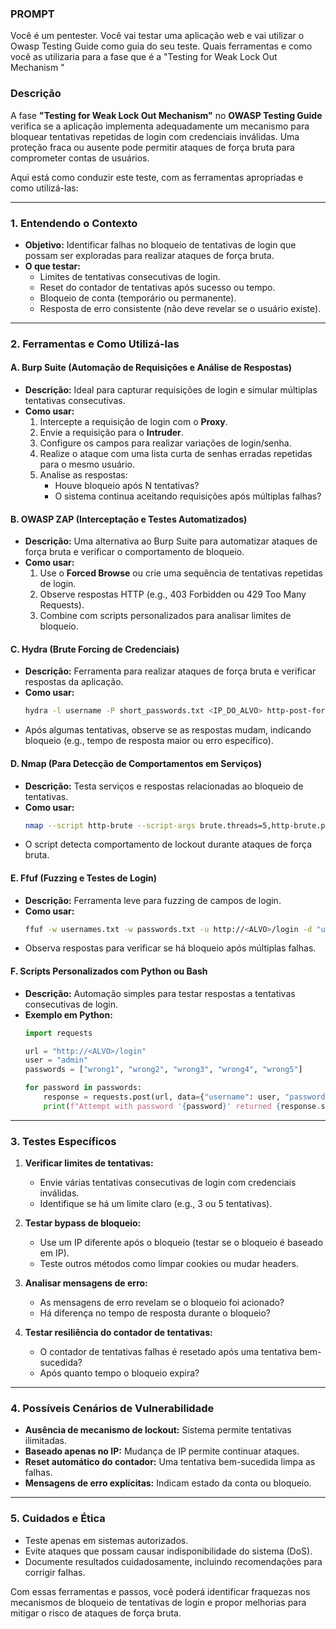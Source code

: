 ### **PROMPT**
Você é um pentester. Você vai testar uma aplicação web e vai utilizar o Owasp Testing Guide como guia do seu teste. Quais ferramentas e como você as utilizaria para a fase que é a "Testing for Weak Lock Out Mechanism "

### **Descrição**
A fase **"Testing for Weak Lock Out Mechanism"** no **OWASP Testing Guide** verifica se a aplicação implementa adequadamente um mecanismo para bloquear tentativas repetidas de login com credenciais inválidas. Uma proteção fraca ou ausente pode permitir ataques de força bruta para comprometer contas de usuários.

Aqui está como conduzir este teste, com as ferramentas apropriadas e como utilizá-las:

---

### **1. Entendendo o Contexto**
- **Objetivo:** Identificar falhas no bloqueio de tentativas de login que possam ser exploradas para realizar ataques de força bruta.
- **O que testar:**
  - Limites de tentativas consecutivas de login.
  - Reset do contador de tentativas após sucesso ou tempo.
  - Bloqueio de conta (temporário ou permanente).
  - Resposta de erro consistente (não deve revelar se o usuário existe).
  
---

### **2. Ferramentas e Como Utilizá-las**

#### **A. Burp Suite (Automação de Requisições e Análise de Respostas)**
- **Descrição:** Ideal para capturar requisições de login e simular múltiplas tentativas consecutivas.
- **Como usar:**
  1. Intercepte a requisição de login com o **Proxy**.
  2. Envie a requisição para o **Intruder**.
  3. Configure os campos para realizar variações de login/senha.
  4. Realize o ataque com uma lista curta de senhas erradas repetidas para o mesmo usuário.
  5. Analise as respostas:
     - Houve bloqueio após N tentativas?
     - O sistema continua aceitando requisições após múltiplas falhas?

#### **B. OWASP ZAP (Interceptação e Testes Automatizados)**
- **Descrição:** Uma alternativa ao Burp Suite para automatizar ataques de força bruta e verificar o comportamento de bloqueio.
- **Como usar:**
  1. Use o **Forced Browse** ou crie uma sequência de tentativas repetidas de login.
  2. Observe respostas HTTP (e.g., 403 Forbidden ou 429 Too Many Requests).
  3. Combine com scripts personalizados para analisar limites de bloqueio.

#### **C. Hydra (Brute Forcing de Credenciais)**
- **Descrição:** Ferramenta para realizar ataques de força bruta e verificar respostas da aplicação.
- **Como usar:**
  ```bash
  hydra -l username -P short_passwords.txt <IP_DO_ALVO> http-post-form "/login.php:user=^USER^&pass=^PASS^:F=Invalid password"
  ```
- Após algumas tentativas, observe se as respostas mudam, indicando bloqueio (e.g., tempo de resposta maior ou erro específico).

#### **D. Nmap (Para Detecção de Comportamentos em Serviços)**
- **Descrição:** Testa serviços e respostas relacionadas ao bloqueio de tentativas.
- **Como usar:**
  ```bash
  nmap --script http-brute --script-args brute.threads=5,http-brute.path=/login.php <IP_DO_ALVO>
  ```
- O script detecta comportamento de lockout durante ataques de força bruta.

#### **E. Ffuf (Fuzzing e Testes de Login)**
- **Descrição:** Ferramenta leve para fuzzing de campos de login.
- **Como usar:**
  ```bash
  ffuf -w usernames.txt -w passwords.txt -u http://<ALVO>/login -d "username=FUZZ&password=FUZZ" -X POST
  ```
- Observa respostas para verificar se há bloqueio após múltiplas falhas.

#### **F. Scripts Personalizados com Python ou Bash**
- **Descrição:** Automação simples para testar respostas a tentativas consecutivas de login.
- **Exemplo em Python:**
  ```python
  import requests

  url = "http://<ALVO>/login"
  user = "admin"
  passwords = ["wrong1", "wrong2", "wrong3", "wrong4", "wrong5"]

  for password in passwords:
      response = requests.post(url, data={"username": user, "password": password})
      print(f"Attempt with password '{password}' returned {response.status_code}")
  ```

---

### **3. Testes Específicos**
1. **Verificar limites de tentativas:**
   - Envie várias tentativas consecutivas de login com credenciais inválidas.
   - Identifique se há um limite claro (e.g., 3 ou 5 tentativas).

2. **Testar bypass de bloqueio:**
   - Use um IP diferente após o bloqueio (testar se o bloqueio é baseado em IP).
   - Teste outros métodos como limpar cookies ou mudar headers.

3. **Analisar mensagens de erro:**
   - As mensagens de erro revelam se o bloqueio foi acionado?
   - Há diferença no tempo de resposta durante o bloqueio?

4. **Testar resiliência do contador de tentativas:**
   - O contador de tentativas falhas é resetado após uma tentativa bem-sucedida?
   - Após quanto tempo o bloqueio expira?

---

### **4. Possíveis Cenários de Vulnerabilidade**
- **Ausência de mecanismo de lockout:** Sistema permite tentativas ilimitadas.
- **Baseado apenas no IP:** Mudança de IP permite continuar ataques.
- **Reset automático do contador:** Uma tentativa bem-sucedida limpa as falhas.
- **Mensagens de erro explícitas:** Indicam estado da conta ou bloqueio.

---

### **5. Cuidados e Ética**
- Teste apenas em sistemas autorizados.
- Evite ataques que possam causar indisponibilidade do sistema (DoS).
- Documente resultados cuidadosamente, incluindo recomendações para corrigir falhas.

Com essas ferramentas e passos, você poderá identificar fraquezas nos mecanismos de bloqueio de tentativas de login e propor melhorias para mitigar o risco de ataques de força bruta.